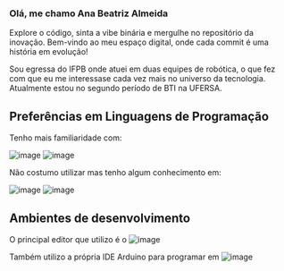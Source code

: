 ### Olá, me chamo Ana Beatriz Almeida 

Explore o código, sinta a vibe binária e mergulhe no repositório da inovação. Bem-vindo ao meu espaço digital, onde cada commit é uma história em evolução!

Sou egressa do IFPB onde atuei em duas equipes de robótica, o que fez com que eu me interessase cada vez mais no universo da tecnologia. Atualmente estou no segundo período de BTI na UFERSA. 

## Preferências em Linguagens de Programação

Tenho mais familiaridade com:

![image](https://github.com/biiaalmeida/biiaalmeida/assets/112524121/436862ff-5001-4832-8958-c740d34ff29a)
![image](https://github.com/biiaalmeida/biiaalmeida/assets/112524121/aa6df4d7-6746-480a-ad0a-a940be4c8663)

Não costumo utilizar mas tenho algum conhecimento em: 

![image](https://github.com/biiaalmeida/biiaalmeida/assets/112524121/cdccb319-9316-45a5-95c8-14e9da4207a9)
![image](https://github.com/biiaalmeida/biiaalmeida/assets/112524121/b4eb0132-605c-4258-a306-e7c9c58bfe3c)

## Ambientes de desenvolvimento

O principal editor que utilizo é o  ![image](https://github.com/biiaalmeida/biiaalmeida/assets/112524121/62284cda-2564-4e38-8440-396bcdd7af6e)

Também utilizo a própria IDE Arduino para programar em  ![image](https://github.com/biiaalmeida/biiaalmeida/assets/112524121/e6931f31-836f-4033-85f1-c9046de0dfde)










<!--
**biiaalmeida/biiaalmeida** is a ✨ _special_ ✨ repository because its `README.md` (this file) appears on your GitHub profile.

Here are some ideas to get you started:

- 🔭 I’m currently working on ...
- 🌱 I’m currently learning ...
- 👯 I’m looking to collaborate on ...
- 🤔 I’m looking for help with ...
- 💬 Ask me about ...
- 📫 How to reach me: ...
- 😄 Pronouns: ...
- ⚡ Fun fact: ...
-->
